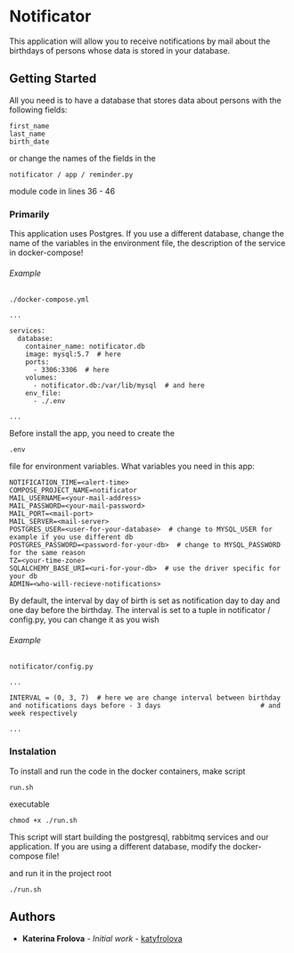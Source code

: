 # Notificator


This application will allow you to receive notifications by mail about the birthdays of persons whose data is stored in your database.

## Getting Started


All you need is to have a database that stores data about persons with the following fields:
```
first_name
last_name
birth_date
```
or change the names of the fields in the
```
notificator / app / reminder.py
 ```
module code in lines 36 - 46

### Primarily

This application uses Postgres. If you use a different database, change the name of the variables in the environment file, the description of the service in docker-compose!

###### Example
```
./docker-compose.yml

...

services:
  database:
    container_name: notificator.db
    image: mysql:5.7  # here
    ports:
      - 3306:3306  # here
    volumes:
      - notificator.db:/var/lib/mysql  # and here
    env_file:
      - ./.env

...
```

Before install the app, you need to create the
```
.env
```
file for environment variables. What variables you need in this app:
```
NOTIFICATION_TIME=<alert-time>
COMPOSE_PROJECT_NAME=notificator
MAIL_USERNAME=<your-mail-address>
MAIL_PASSWORD=<your-mail-password>
MAIL_PORT=<mail-port>
MAIL_SERVER=<mail-server>
POSTGRES_USER=<user-for-your-database>  # change to MYSQL_USER for example if you use different db
POSTGRES_PASSWORD=<password-for-your-db>  # change to MYSQL_PASSWORD for the same reason
TZ=<your-time-zone>
SQLALCHEMY_BASE_URI=<uri-for-your-db>  # use the driver specific for your db
ADMIN=<who-will-recieve-notifications>
```
By default, the interval by day of birth is set as notification day to day and one day before the birthday. The interval is set to a tuple in notificator / config.py, you can change it as you wish

###### Example

```
notificator/config.py

...

INTERVAL = (0, 3, 7)  # here we are change interval between birthday and notifications days before - 3 days                         # and week respectively

...
```

### Instalation

To install and run the code in the docker containers,
make script
```
run.sh
```
executable
```
chmod +x ./run.sh
```

This script will start building the postgresql, rabbitmq services and our application. If you are using a different database, modify the docker-compose file!

and run it in the project root
```
./run.sh
```

## Authors

* **Katerina Frolova** - *Initial work* - [katyfrolova](https://github.com/katyfrolova)
